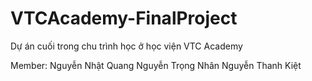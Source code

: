 # VTCAcademy-FinalProject
Dự án cuối trong chu trình học ở học viện VTC Academy

Member:
Nguyễn Nhật Quang
Nguyễn Trọng Nhân
Nguyễn Thanh Kiệt

